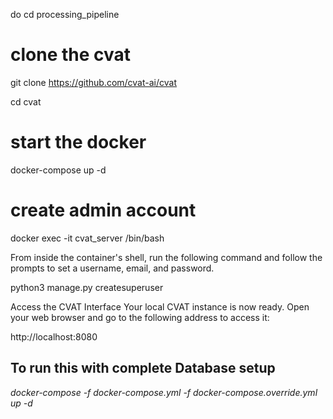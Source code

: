 do cd processing_pipeline 

# clone the cvat

git clone https://github.com/cvat-ai/cvat

cd cvat

# start the docker 

docker-compose up -d

# create admin account

docker exec -it cvat_server /bin/bash

From inside the container's shell, run the following command and follow the prompts to set a username, email, and password.

python3 manage.py createsuperuser

Access the CVAT Interface
Your local CVAT instance is now ready. Open your web browser and go to the following address to access it:

http://localhost:8080


## To run this with complete Database setup


*docker-compose -f docker-compose.yml -f docker-compose.override.yml up -d*
